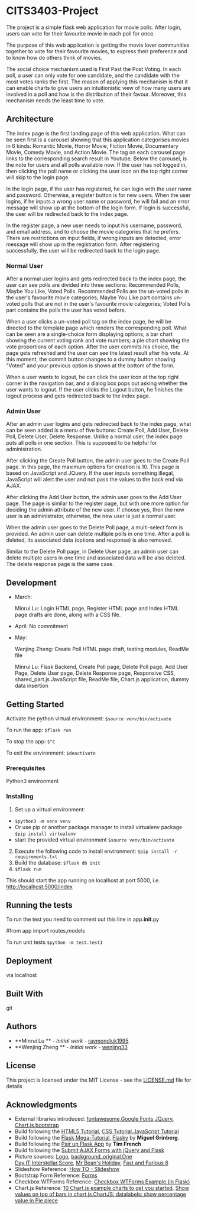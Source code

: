 # CITS3403-Project

The project is a simple flask web application for movie polls. After login, users can vote for their favourite movie in each poll for once.

The purpose of this web application is getting the movie lover communities together to vote for their favourite movies, to express their preference and to know how do others think of movies.

The social choice mechanism used is First Past the Post Voting. In each poll, a user can only vote for one candidate, and the candidate with the most votes ranks the first. The reason of applying this mechanism is that it can enable charts to give users an intuitionistic view of how many users are involved in a poll and how is the distribution of their favour. Moreover, this mechanism needs the least time to vote.

## Architecture
The index page is the first landing page of this web application. What can be seen first is a carousel showing that this application categorises movies in 6 kinds: Romantic Movie, Horror Movie, Fiction Movie, Documentary Movie, Comedy Movie, and Action Movie. The tag on each carousel page links to the corresponding search result in Youtube. Below the carousel, is the note for users and all polls available now. If the user has not logged in, then clicking the poll name or clicking the user icon on the top right corner will skip to the login page.

In the login page, if the user has registered, he can login with the user name and password. Otherwise, a register button is for new users. When the user logins, if he inputs a wrong user name or password, he will fail and an error message will show up at the bottom of the login form. If login is successful, the user will be redirected back to the index page.

In the register page, a new user needs to input his username, password, and email address, and to choose the movie categories that he prefers. There are restrictions on input fields, if wrong inputs are detected, error message will show up in the registration form. After registering successfully, the user will be redirected back to the login page.

### Normal User
After a normal user logins and gets redirected back to the index page, the user can see polls are divided into three sections: Recommended Polls, Maybe You Like, Voted Polls. Recommended Polls are the un-voted polls in the user's favourite movie categories; Maybe You Like part contains un-voted polls that are not in the user's favourite movie categories; Voted Polls part contains the polls the user has voted before.

When a user clicks a un-voted poll tag on the index page, he will be directed to the template page which renders the corresponding poll. What can be seen are a single-choice form displaying options; a bar chart showing the current voting rank and vote numbers; a pie chart showing the vote proportions of each option. After the user commits his choice, the page gets refreshed and the user can see the latest result after his vote. At this moment, the commit button changes to a dummy button showing "Voted" and your previous option is shown at the bottom of the form.

When a user wants to logout, he can click the user icon at the top right corner in the navigation bar, and a dialog box pops out asking whether the user wants to logout. If the user clicks the Logout button, he finishes the logout process and gets redirected back to the index page.

### Admin User
After an admin user logins and gets redirected back to the index page, what can be seen added is a menu of five buttons: Create Poll, Add User, Delete Poll, Delete User, Delete Response. Unlike a normal user, the index page puts all polls in one section. This is supposed to be helpful for administration.

After clicking the Create Poll button, the admin user goes to the Create Poll page. In this page, the maximum options for creation is 10. This page is based on JavaScript and JQuery. If the user inputs something illegal, JavaScript will alert the user and not pass the values to the back end via AJAX.

After clicking the Add User button, the admin user goes to the Add User page. The page is similar to the register page, but with one more option for deciding the admin attribute of the new user. If choose yes, then the new user is an administrator, otherwise, the new user is just a normal user.

When the admin user goes to the Delete Poll page, a multi-select form is provided. An admin user can delete multiple polls in one time. After a poll is deleted, its associated data (options and response) is also removed.

Similar to the Delete Poll page, in Delete User page, an admin user can delete multiple users in one time and associated data will be also deleted. The delete response page is the same case.

## Development
- March:

  Minrui Lu: Login HTML page, Register HTML page and Index HTML page drafts are done, along with a CSS file.

- April:
  No commitment

- May:  

  Wenjing Zheng: Create Poll HTML page draft, testing modules, ReadMe file

  Minrui Lu: Flask Backend, Create Poll page, Delete Poll page, Add User Page, Delete User page, Delete Response page, Responsive CSS, shared_part.js JavaScript file, ReadMe file, Chart.js application, dummy data insertion

## Getting Started

Activate the python virtual environment:
`$source venv/bin/activate`

To run the app:
`$flask run`

To stop the app:
`$^C`

To exit the environment:
`$deactivate`

### Prerequisites
Python3 environment

### Installing

1. Set up a virtual environment:
 - `$python3 -m venv venv`
 - Or use pip or another package manager to install virtualenv package `$pip install virtualenv`
 - start the provided virtual environment
   `$source venv/bin/activate`

2. Execute the following code to install environment: `$pip install -r requirements.txt`
3. Build the database: `$flask db init`
4. `$flask run`

This should start the app running on localhost at port 5000, i.e. [http://localhost:5000/index](http://localhost:5000/index)

## Running the tests

To run the test you need to comment out this line in app.__init__.py

 #from app import routes,models


To run unit tests
`$python -m test.test1`

## Deployment

via localhost

## Built With

git

## Authors

* **Minrui Lu ** - *Initial work* - [raymondluk1995](https://github.com/raymondluk1995)
* **Wenjing Zheng ** - *Initial work* - [wenjing33](https://github.com/wenjing33)

## License

This project is licensed under the MIT License - see the [LICENSE.md](LICENSE.md) file for details

## Acknowledgments
* External libraries introduced: [fontawesome](https://fontawesome.com/),[Google Fonts](https://fonts.google.com/),[JQuery](https://jquery.com/), [Chart.js](https://www.chartjs.org/),[bootstrap](https://getbootstrap.com/)
* Build following the [HTML5 Tutorial](https://www.w3schools.com/html/), [CSS Tutorial](https://www.w3schools.com/css/default.asp),[JavaScript Tutorial](https://www.w3schools.com/js/default.asp)
* Build following the [Flask Mega-Tutorial](https://blog.miguelgrinberg.com/post/the-flask-mega-tutorial-part-i-hello-world), [Flasky](https://github.com/miguelgrinberg/flasky) by **Miguel Grinberg**.
* Build following the [Pair up Flask App](https://github.com/drtnf/cits3403-pair-up) by **Tim French**
* Build following the [Submit AJAX Forms with jQuery and Flask](https://www.youtube.com/watch?v=IZWtHsM3Y5A)
* Picture sources: [Logo](https://www.vectorstock.com/royalty-free-vector/movie-film-play-people-abstract-logo-vector-4097798), [background_original](https://medium.com/edmodoblog/more-than-coding-what-students-really-learn-from-computer-science-3d6870387fbc),[One Day](http://intrigue.ie/books-every-woman-read-one-day/),[IT](http://www.slaphappylarry.com/stephen-kings-it-storytelling-techniques/it-2017-movie-poster/),[Interstellar](https://wallpapershome.com/movies/sci-fi/interstellar-movie-matthew-mcconaughey-space-suit-snow-381.html),[Score](https://www.score-movie.com/), [Mr Bean's Holiday](https://images.app.goo.gl/D9mv1dzvzCDVWTDp8), [Fast and Furious 8](https://free4kwallpaper.com/fast-and-furious-8-movie-4k-wallpaper/)
* Slideshow Reference: [How TO - Slideshow](https://www.w3schools.com/howto/howto_js_slideshow.asp)
* Bootstrap Form Reference: [Forms](https://getbootstrap.com/docs/4.0/components/forms/)
* Checkbox WTForms Reference: [Checkbox WTForms Example (in Flask) ](https://gist.github.com/einSelbst/1797d4457814f31accfed825da202b31)
* Chart.js Reference: [10 Chart.js example charts to get you started](https://tobiasahlin.com/blog/chartjs-charts-to-get-you-started/), [Show values on top of bars in chart.js](https://stackoverflow.com/questions/42556835/show-values-on-top-of-bars-in-chart-js/42562284),[ChartJS: datalabels: show percentage value in Pie piece](https://stackoverflow.com/questions/52044013/chartjs-datalabels-show-percentage-value-in-pie-piece)
